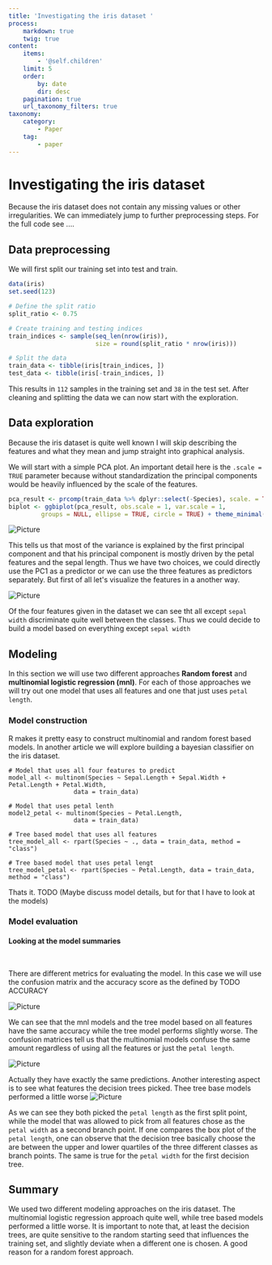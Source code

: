 ```yaml
---
title: 'Investigating the iris dataset '
process:
    markdown: true
    twig: true
content:
    items:
        - '@self.children'
    limit: 5
    order:
        by: date
        dir: desc
    pagination: true
    url_taxonomy_filters: true
taxonomy:
    category:
        - Paper
    tag:
        - paper
---
```


# Investigating the iris dataset

Because the iris dataset does not contain any missing values or other irregularities. We can immediately 
jump to further preprocessing steps. For the full code see ....


## Data preprocessing

We will first split our training set into test and train.


```r
data(iris)
set.seed(123)

# Define the split ratio
split_ratio <- 0.75

# Create training and testing indices
train_indices <- sample(seq_len(nrow(iris)),
                        size = round(split_ratio * nrow(iris)))

# Split the data
train_data <- tibble(iris[train_indices, ])
test_data <- tibble(iris[-train_indices, ])
```
This results in `112` samples in the training set and `38` in the test set.
After cleaning and splitting the data we can now start with the exploration.

## Data exploration
Because the iris dataset is quite well known I will skip describing the features and what they mean and jump straight into graphical analysis.

We will start with a simple PCA plot. An important detail here is the `.scale = TRUE` parameter because without standardization the principal components would be heavily influenced by the scale of the features.

```r
pca_result <- prcomp(train_data %>% dplyr::select(-Species), scale. = TRUE)
biplot <- ggbiplot(pca_result, obs.scale = 1, var.scale = 1, 
         groups = NULL, ellipse = TRUE, circle = TRUE) + theme_minimal()
```

![Picture](media/biplot.svg)

This tells us that most of the variance is explained by the first principal component and that his principal component is mostly driven by the petal features and the sepal length.
Thus we have two choices, we could directly use the PC1 as a predictor or we can use the three features as predictors separately. But first of all let's visualize the features in a another way.


![Picture](media/feature_boxplot.svg)

Of the four features given in the dataset we can see tht all except `sepal width` discriminate quite well between the classes. Thus we could decide to build a model based on everything except `sepal width`

## Modeling
In this section we will use two different approaches **Random forest** and **multinomial logistic regression (mnl)**. For each of those approaches we will try out one model that uses all features and one that just uses `petal length`.

### Model construction

R makes it pretty easy to construct multinomial and random forest based models. In another article we will explore building a bayesian classifier on the iris dataset.

```{r}
# Model that uses all four features to predict
model_all <- multinom(Species ~ Sepal.Length + Sepal.Width + Petal.Length + Petal.Width, 
                  data = train_data)

# Model that uses petal lenth
model2_petal <- multinom(Species ~ Petal.Length, 
                  data = train_data)

# Tree based model that uses all features
tree_model_all <- rpart(Species ~ ., data = train_data, method = "class")

# Tree based model that uses petal lengt
tree_model_petal <- rpart(Species ~ Petal.Length, data = train_data, method = "class")
```
Thats it. TODO (Maybe discuss model details, but for that I have to look at the models)

### Model evaluation


#### Looking at the model summaries

```{r}


```

There are different metrics for evaluating the model. In this case we will use the confusion matrix and the accuracy score as the defined by TODO ACCURACY

![Picture](media/accuracy_plot.svg)


We can see that the mnl models and the tree model based on all features have the same accuracy while the tree model performs slightly worse.
The confusion matrices tell us that the multinomial models confuse the same amount regardless of using all the features or just the `petal length`. 

![Picture](media/confusion_matrix.svg) 

Actually they have exactly the same predictions. Another interesting aspect is to see what features the decision trees picked.
Thee tree base models performed a little worse
![Picture](media/decision_tree_plots.svg)

As we can see they both picked the `petal length` as the first split point, while the model that was allowed to pick from all features chose as the `petal width` as a second branch point.
If one compares the box plot of the `petal length`, one can observe that the decision tree basically choose the are between the upper and lower quartiles of the three different classes as branch points.
The same is true for the `petal width` for the first decision tree.


## Summary
We used two different modeling approaches on the iris dataset. The multinomial logistic regression approach quite well, while tree based models performed a little worse. 
It is important to note that, at least the decision trees, are quite sensitive to the random starting seed that influences the training set, and slightly deviate when a different one is chosen. A good reason for a random forest approach.

